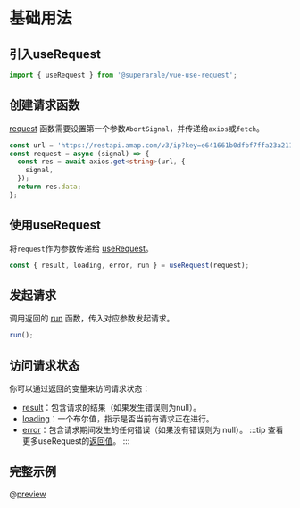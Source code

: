# 基础用法
## 引入useRequest
```ts
import { useRequest } from '@superarale/vue-use-request';
```

## 创建请求函数
[request](/api/index.md#request) 函数需要设置第一个参数`AbortSignal`，并传递给`axios`或`fetch`。
```ts
const url = 'https://restapi.amap.com/v3/ip?key=e641661b0dfbf7ffa23a2110d44f38de&city=110000';
const request = async (signal) => {
  const res = await axios.get<string>(url, {
    signal,
  });
  return res.data;
};
```

## 使用useRequest
将`request`作为参数传递给 [useRequest](/api/index.md)。
```ts
const { result, loading, error, run } = useRequest(request);
```

## 发起请求
调用返回的 [run](/api/index.md#run) 函数，传入对应参数发起请求。
```ts
run();
```

## 访问请求状态
你可以通过返回的变量来访问请求状态：
- [result](/api/index.md#result)：包含请求的结果（如果发生错误则为null）。
- [loading](/api/index.md#loading)：一个布尔值，指示是否当前有请求正在进行。
- [error](/api/index.md#error)：包含请求期间发生的任何错误（如果没有错误则为 null）。
:::tip
查看更多useRequest的[返回值](/api/index.md#return-values)。
:::

## 完整示例
@[preview](@/.vuepress/vue-previews/basic.vue)

